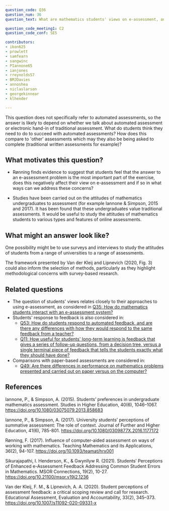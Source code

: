```yaml
---
question_code: Q36 
question_num: 36 
question_text: What are mathematics students' views on e-assessment, and what are their expectations from automated feedback?

question_code_meeting1: C2 
question_code_conf: SE5 

contributors: 
- ikon625
- prowlett
- samfearn
- sangwinc
- PIannone65
- ianjones
- rreynolds57
- BMJDavies
- annoshea
- niclaslarson
- georgekinnear
- klhender

---
```

This question does not specifically refer to automated assessments, so the answer is likely to depend on whether we talk about automated assessment or electronic hand-in of traditional assessment. What do students think they need to do to succeed with automated assessments? How does this compare to 'other' assessments which may they also be being asked to complete (traditional written assessments for example)?

## What motivates this question?

* Rønning finds evidence to suggest that students feel that the answer to an e-assessment problem is the most important part of the exercise, does this negatively affect their view on e-assessment and if so in what ways can we address these concerns?

* Studies have been carried out on the attitudes of mathematics undergraduates to assessment (for example Iannone & Simpson, 2015 and 2017). It has been found that these undergraduates value traditional assessments. It would be useful to study the attitudes of mathematics students to various types and features of online assessments. 

## What might an answer look like?

One possibility might be to use surveys and interviews to study the attitudes of students from a range of universities to a range of assessments.

The framework presented by Van der Kleij and Lipnevich (2020, Fig. 3) could also inform the selection of methods, particularly as they highlight methodological concerns with survey-based research.

## Related questions

* The question of students' views relates closely to their approaches to using e-assessment, as considered in [Q35: How do mathematics students interact with an e-assessment system?](Q35)
* Students' response to feedback is also considered in:
  - [Q53: How do students respond to automated feedback, and are there any differences with how they would respond to the same feedback from a teacher?](Q53)
  - [Q11: How useful for students' long-term learning is feedback that gives a series of follow-up questions, from a decision tree, versus a single terminal piece of feedback that tells the students exactly what they should have done?](Q11)
* Comparisons with paper-based assessments are considered in:
  - [Q49: Are there differences in performance on mathematics problems presented and carried out on paper versus on the computer?](Q49)

## References

Iannone, P., & Simpson, A. (2015). Students’ preferences in undergraduate mathematics assessment. Studies in Higher Education, 40(6), 1046–1067. https://doi.org/10.1080/03075079.2013.858683

Iannone, P., & Simpson, A. (2017). University students’ perceptions of summative assessment: The role of context. Journal of Further and Higher Education, 41(6), 785-801. https://doi.org/10.1080/0309877X.2016.1177172

Rønning, F. (2017). Influence of computer-aided assessment on ways of working with mathematics. Teaching Mathematics and its Applications, 36(2), 94-107. https://doi.org/10.1093/teamat/hrx001

Sikurajapathi, I. Henderson, K., & Gwynllyw R. (2021). Students’ Perceptions of Enhanced e-Assessment Feedback Addressing Common Student Errors in Mathematics. MSOR Connections, 19(2), 10-27. https://doi.org/10.21100/msor.v19i2.1236

Van der Kleij, F. M., & Lipnevich, A. A. (2020). Student perceptions of assessment feedback: a critical scoping review and call for research. Educational Assessment, Evaluation and Accountability, 33(2), 345–373. https://doi.org/10.1007/s11092-020-09331-x

